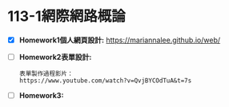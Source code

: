 # 113-1**網際網路概論**

- [x] **Homework1個人網頁設計:** https://mariannalee.github.io/web/

- [ ] **Homework2表單設計:**
      
      表單製作過程影片：
      https://www.youtube.com/watch?v=QvjBYCOdTuA&t=7s

- [ ] **Homework3:**


